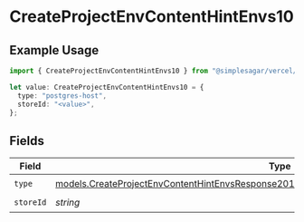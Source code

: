# CreateProjectEnvContentHintEnvs10

## Example Usage

```typescript
import { CreateProjectEnvContentHintEnvs10 } from "@simplesagar/vercel/models/createprojectenvop.js";

let value: CreateProjectEnvContentHintEnvs10 = {
  type: "postgres-host",
  storeId: "<value>",
};
```

## Fields

| Field                                                                                                                                                                                          | Type                                                                                                                                                                                           | Required                                                                                                                                                                                       | Description                                                                                                                                                                                    |
| ---------------------------------------------------------------------------------------------------------------------------------------------------------------------------------------------- | ---------------------------------------------------------------------------------------------------------------------------------------------------------------------------------------------- | ---------------------------------------------------------------------------------------------------------------------------------------------------------------------------------------------- | ---------------------------------------------------------------------------------------------------------------------------------------------------------------------------------------------- |
| `type`                                                                                                                                                                                         | [models.CreateProjectEnvContentHintEnvsResponse201ApplicationJSONResponseBodyCreated210Type](../models/createprojectenvcontenthintenvsresponse201applicationjsonresponsebodycreated210type.md) | :heavy_check_mark:                                                                                                                                                                             | N/A                                                                                                                                                                                            |
| `storeId`                                                                                                                                                                                      | *string*                                                                                                                                                                                       | :heavy_check_mark:                                                                                                                                                                             | N/A                                                                                                                                                                                            |